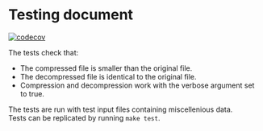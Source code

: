 # Testing document
[![codecov](https://codecov.io/gh/bntti/tiralabra/branch/main/graph/badge.svg?token=UUM7HC26G1)](https://codecov.io/gh/bntti/tiralabra)

The tests check that:
- The compressed file is smaller than the original file.
- The decompressed file is identical to the original file.
- Compression and decompression work with the verbose argument set to true.

The tests are run with test input files containing miscellenious data.  
Tests can be replicated by running `make test`.